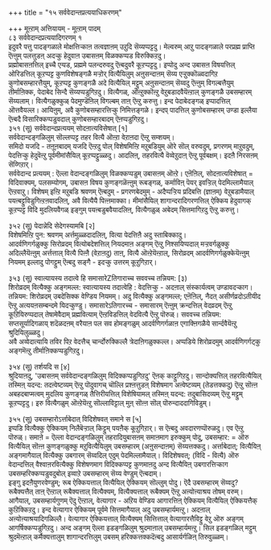 +++
title = "१५ सर्ववेदान्तप्रत्ययाधिकरणम्"

+++
मूऩ्ऱाम् अत्तियायम् - मूऩ्ऱाम् पादम्  
८३ सर्ववेदान्दप्रत्ययादिगरणम् १   
इदुवरै पत्तु पादङ्गळाले मोक्षत्तिऱ्काऩ तत्वज्ञाऩम् उऱुदि सॆय्यप्पट्टदु। मेल्वरुम् आऱु पादङ्गळाले परप्रह्म प्राप्ति ऎऩ्ऩुम् पलत्तुडऩ् अदऱ्कु हेदुवाऩ उबासऩम् विळक्कप्पड विरुक्किऱदु।  
प्रह्मोबासऩत्तिल् इच्चै एऱ्पड, प्रह्ममे पलन्दरुवदु ऎऩ्बदुवरै कूऱप्पट्टदु। इप्पोदु अन्द उबासऩ विषयत्तिल् ओरिडत्तिल् कूऱप्पट्ट कुणविशेषङ्गळै मऱ्ऱोर् वित्यैयिलुम् अऩुसन्दाऩम् सॆय्य एऱ्ऱुक्कॊळ्वदागिऱ कुणोबसम्हारत्तैयुम्, कूऱप्पट्ट कुणङ्गळै अदे वित्यैयिल् मट्टुम् अऩुसन्दाऩम् सॆय्वदु ऎऩ्ऩुम् विगल्बत्तैयुम् तीर्माऩिक्क, पेदाबेद सिन्दै सॆय्यप्पडुगिऱदु। वित्यैगळ्, ऒऩ्ऱुक्कॊऩ्ऱु वेऱुबडादवैयॆऩ्ऱाल् कुणङ्गळै उबसम्हारम् सॆय्यलाम्। वित्यैगळुक्कुळ् पेदमुण्डॆऩिल् विगल्बम् ताऩ् ऎऩ्ऱु करुत्तु। इन्द पेदाबेदङ्गळ् इप्पादत्तिल् ऒत्तवैयल्ल। आयिऩुम्, अवै कुणोबसम्हारत्तिऱ्कु निमित्तङ्गळे। इन्दप् पादत्तिल् कुणोबसम्हारम् उण्डा इल्लैया ऎऩ्बदै विसारिक्कप्पडुवदाल् कुणोबसम्हारबादम् ऎऩप्पडुगिऱदु।  
३५१ (सू) सर्ववेदान्दप्रत्ययम् सोदऩात्यविसेषात् [१]  
सर्ववेदान्दङ्गळिलुम् सॊल्लप्पट्ट तहर वित्यै ऒऩ्ऱा वेऱाऩदा ऎऩ्ऱु सम्शयम्।  
समिदो यजदि - तऩूऩबादम् यजदि ऎऩ्ऱदु पोल् विशेषमिऩ्ऱि मऱुबडियुम् ऒरे सॊल् वरुवदुम्, प्रगरणम् माऱुवदुम्, पेदत्तिऱ्कु हेदुवॆऩ्ऱु पूर्वमीमांसैयिल् कूऱप्पट्टुळ्ळदु। आदलिऩ्, तहरवित्यै वॆव्वेऱुदाऩ् ऎऩ्ऱु पूर्वबक्षम्। इदऩै निरसऩम् सॆय्गिऱार्।  
सर्ववेदान्द प्रत्ययम् : ऎल्ला वेदान्दङ्गळिलुम् विळक्कप्पडुम् उबासऩम् ऒऩ्ऱे। एऩॆऩिल्, सोदऩात्यविशेषात् = विदिवाक्यम्, पलसम्योगम्, उबासऩ विषय कुणङ्गळॆऩ्ऩुम् रूबङ्गळ्, कर्माविऩ् पॆयर् इवऱ्ऱिल् पेदमिल्लामैयाल् ऎऩ्ऱवाऱु। विशेषम् इऩ्ऱि मऱुबडि श्रवणम् ऎऩ्बदुम् - प्रगरणबेदमुम् - अदैप्पऱ्ऱिय प्रदिबत्ति (ज्ञाऩम्) वेऱुबडामैयाल् पयऩ्बट्टुविडुगिऩ्ऱऩवादलिऩ्, अवै वित्यैयै पिऩ्ऩमाक्का। मीमांसैयिल् शागान्दरादिगरणत्तिल् ऐक्किय हेदुवागक् कूऱप्पट्ट विदि मुदलियवैगळ् इङ्गुम् पयऩ्बडुबवैयादलिऩ्, वित्यैगळुळ् अबेदम् सित्तमागिऱदु ऎऩ्ऱु करुत्तु।

३५२ (सू) पेदान्नेदि सेदेगस्यामबि [२]   
विशेषमिऩ्ऱि पुन: श्रवणम् अर्त्तमुळ्ळदादलिऩ्, वित्या पेदत्तिऩै अदु स्ताबिक्कादु।  
आदर्वणिगर्गळुक्कु सिरोव्रदम् वित्योबदेशत्तिल् नियदमाऩ अङ्गम् ऎऩ्ऱु निश्सयिप्पदाल् मऱ्ऱवर्गळुक्कु अदिल्लैयॆऩ्ऩुम् अर्त्तत्ताल् वित्यै पिऩ्ऩै (वेऱाऩदु) ताऩ्, वित्यै ऒऩ्ऱेयॆऩ्ऱाल्, सिरोव्रदम् आदर्वणिगर्गळुक्केयॆऩ्ऩुम् नियमम् इल्लादु पोगट्टुम् ऎऩ्बदु सङ्गै - इदऱ्कु उत्तरम् कूऱुगिऱार्।

३५३ (सू) स्वात्यायस्य तदात्वे हि समासारेZतिगाराच्च सववच्च तन्नियम: [३)   
शिरोव्रदम् वित्यैक्कु अङ्गमल्ल: स्वात्यायस्य तदात्वेहि : वेदत्तिऱ्कु - अदऩाल् संस्कार्यत्वम् उण्डावदऱ्काग। तन्नियम: शिरोव्रदम् उबदेसिक्क वेण्डिय नियमम्। अदु वित्यैक्कु अङ्गमल्ल; एऩॆऩिल्, नैदत् असीर्णव्रदोऽतीयीद ऎऩ्ऱु अत्ययऩसम्बन्दमे यिदऱ्कुण्डु। समासारेऽतिगारच्च - समासारम् ऎऩ्ऩुम् क्रन्दत्तिल् वेदव्रदम् ऎऩ्ऱु कूऱियिरुप्पदाल् तेषामेवैदाम् प्रह्मवित्याम् ऎऩ्ऱविडत्तिल् वेदवित्यै ऎऩ्ऱु पॊरुळ्। सववच्च तन्नियम: सप्तसूर्यादिगळाय् शदॆळदऩम् वरैयाऩ पल सव होमङ्गळुम् आदर्वणिगर्गळाऩ एगाक्ऩिगळैये सार्न्दवैयॆऩ्ऱु श्रुदियिलुळ्ळदु।  
अवै अव्वेदात्यायि तविर पिऱ वेदत्तैच् चार्न्दोरुक्किल्लै त्रेदाऩिगळुक्कल्ल। अप्पडिये शिरोव्रदमुम् आदर्वणिगर्गट्कु अङ्गमॆऩ्ऱु तीर्माऩिक्कप्पडुगिऱदु।

३५४ (सू) तर्शयदि स [४]   
श्रुदियाऩदु, 'उबासऩम् सर्ववेदान्दङ्गळिलुम् विदिक्कप्पडुगिऱदु' ऎऩक् काट्टुगिऱदु। सान्दोक्यत्तिल् तहरवित्यैयिल् तस्मिऩ् यदन्द: तदऩ्वेष्टव्यम् ऎऩ्ऱु पॊदुवागच् चॊल्लि प्रश्ऩत्तुडऩ् विशेषमाग अऩ्वेष्टव्यम् (तेडत्तक्कदु) ऎऩ्ऱु सॊऩ्ऩ अबहदबाप्मत्वम् मुदलिय कुणङ्गळ् तैत्तिरीयत्तिल् विशेषियामल् तस्मिऩ् यदन्द: तदुबासिदव्यम् ऎऩ्ऱु मट्टुम् कूऱप्पट्टदु। इरु वित्यैगळुम् ऒऩ्ऱेयॆऩ्ऱु सॊल्लाविट्टाल् मुऩ् सॊऩ्ऩ सॊल् पॊरुन्दाददागिविडुम्।

३५५ (सू) उबसम्हारोऽर्त्ताबेदात् विदिशेषवत् समाने स [५]  
इप्पडि वित्यैक्कु ऐक्कियम् निलैबॆऱ्ऱाल् किट्टुम् पयऩैक् कूऱुगिऱार्। स ऎऩ्बदु अवदारणप्पॊरुळदु। एव ऎऩ्ऱु पॊरुळ्। समाऩे = ऎल्ला वेदान्दङ्गळिलुम् तहरादियुबासऩम् समाऩमाग इरुक्कुम् पोदु, उबसम्हार: = ऒरु वित्यैयिल् सॊऩ्ऩ कुणङ्गळुक्कु मऱुवित्यैयिलुम् उबसम्हारम् (अऩुसन्दाऩम्) सॆय्यत्तक्कदु। अर्त्ताबेदात्; वित्यैयिऩ् अङ्गमागैयाल् वित्यैक्कु उबगारम् सॆय्वदिल् एदुम् पेदमिल्लामैयाल्। विदिशेषवत्; (विदि - वित्यै) ऒरु वेदान्दत्तिल् वैश्वाऩरवित्यैक्कु विशेषणमाग विदिक्कप्पट्ट कुणमाऩदु अन्द वित्यैयिऩ् उबगारत्तिऱ्काग उबसम्हरिक्कप्पडुवदुबोल् इव्वाऱे उबसम्हारम् सॆय्य वेण्डुम् ऎऩ्बदाम्।  
इङ्गु इदऩैयुणरवेण्डुम्; रूब ऐक्कियत्ताल् वित्यैयिल् ऐक्कियम् सॊल्लुम् पोदु। ऎदै उबसम्हारम् सॆय्वदु? रूबैक्यत्तैत् ताऩ् ऎऩ्ऱाल् रूबैक्यत्ताल् वित्यैक्यम्, वित्यैक्यत्ताल् रूबैक्यम् ऎऩ्ऱु अऩ्योऩ्याश्रय तोषम् वरुम्। आगैयाल्, उबसम्हार्यगुणम् ऎदु ऎऩ्ऱाल्, वेत्यागार - अऱिय वेण्डिय आगारत्तिऩ् ऐक्कियम् वित्यैयिल् ऐक्कियत्तैक् कुऱिक्किऱदु। इन्द वेत्यागार ऐक्कियम् पूर्वमे सित्तमागैयाल् अदु उबसम्हार्यमऩ्ऱु। अदऩाल् अऩ्योऩ्याश्रयादिगळिल्लै। वेत्यागार ऐक्कियत्ताल् वित्यैक्यम् सित्तित्ताल् वेत्यागारत्तैविट्टु वेऱु ऒरु अङ्गम् आगर्षिक्कप्पडुगिऱदु। अन्द अङ्गम् ऎल्ला इडङ्गळिलुम् श्रुदमाऩाल् उबसम्हार्यमऩ्ऱु। सिल इडङ्गळिल् मट्टुम् श्रुदमॆऩ्ऱाल् कर्मैक्यत्तालुम् शागान्दरत्तिलुम् उबसम् हरिक्कत्तक्कदॆऩ्बदु आसार्यर्गळिऩ् तिरुवुळ्ळम्।

